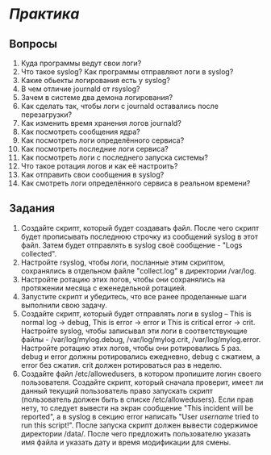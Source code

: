 # *Практика*

## Вопросы

1. Куда программы ведут свои логи?
2. Что такое syslog? Как программы отправляют логи в syslog?
3. Какие обьекты логирования есть у syslog?
4. В чем отличие journald от rsyslog?
5. Зачем в системе два демона логирования?
6. Как сделать так, чтобы логи с journald оставались после перезагрузки?
7. Как изменить время хранения логов journald?
8. Как посмотреть сообщения ядра?
9. Как посмотреть логи определённого сервиса?
10. Как посмотреть последние логи сервиса?
11. Как посмотреть логи с последнего запуска системы?
12. Что такое ротация логов и как её настроить? 
13. Как отправить свои сообщения в syslog?
14. Как смотреть логи определённого сервиса в реальном времени?
 
## Задания

1. Создайте скрипт, который будет создавать файл. После чего скрипт будет прописывать последнюю строчку из сообщений syslog в этот файл. Затем будет отправлять в syslog своё сообщение - "Logs collected". 
2. Настройте rsyslog, чтобы логи, посланные этим скриптом, сохранялись в отдельном файле "collect.log" в директории /var/log.
3. Настройте ротацию этих логов, чтобы они сохранялись на протяжении месяца с еженедельной ротацией.
4. Запустите скрипт и убедитесь, что все ранее проделанные шаги выполнили свою задачу.
5. Создайте скрипт, который будет отправлять логи в syslog – This is normal log → debug, This is error → error и This is critical error → crit. Настройте syslog, чтобы записывал эти логи в соответствующие файлы - /var/log/mylog.debug, /var/log/mylog.crit, /var/log/mylog.error. Настройте ротацию этих логов, чтобы они ротировались 5 раз. debug и error должны ротировались ежедневно, debug с сжатием, а error без сжатия. crit должен ротироваться раз в неделю.
6.  Создайте файл /etc/allowedusers, в котором пропишите логин своего пользователя. Создайте скрипт, который сначала проверит, имеет ли данный текущий пользователь право запускать скрипт (пользователь должен быть в списке /etc/allowedusers). Если прав нету, то следует вывести на экран сообщение "This incident will be reported", а в syslog в секцию error написать "User _username_ tried to run this script!". После запуска скрипт должен вывести содержимое директории /data/. После чего предложить пользователю указать имя файла и указать дату и время модификации для смены.